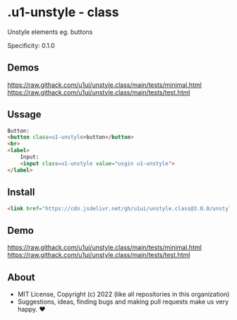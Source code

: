 # .u1-unstyle - class
Unstyle elements eg. buttons



Specificity: 0.1.0

## Demos

https://raw.githack.com/u1ui/unstyle.class/main/tests/minimal.html  
https://raw.githack.com/u1ui/unstyle.class/main/tests/test.html

## Ussage

```html
Button:
<button class=u1-unstyle>button</button>
<br>
<label>
    Input:
    <input class=u1-unstyle value="usgin u1-unstyle">
</label>
```

## Install

```html
<link href="https://cdn.jsdelivr.net/gh/u1ui/unstyle.class@3.0.0/unstyle.min.css" rel=stylesheet>
```

## Demo

https://raw.githack.com/u1ui/unstyle.class/main/tests/minimal.html  
https://raw.githack.com/u1ui/unstyle.class/main/tests/test.html  

## About

- MIT License, Copyright (c) 2022 <u1> (like all repositories in this organization) <br>
- Suggestions, ideas, finding bugs and making pull requests make us very happy. ♥

